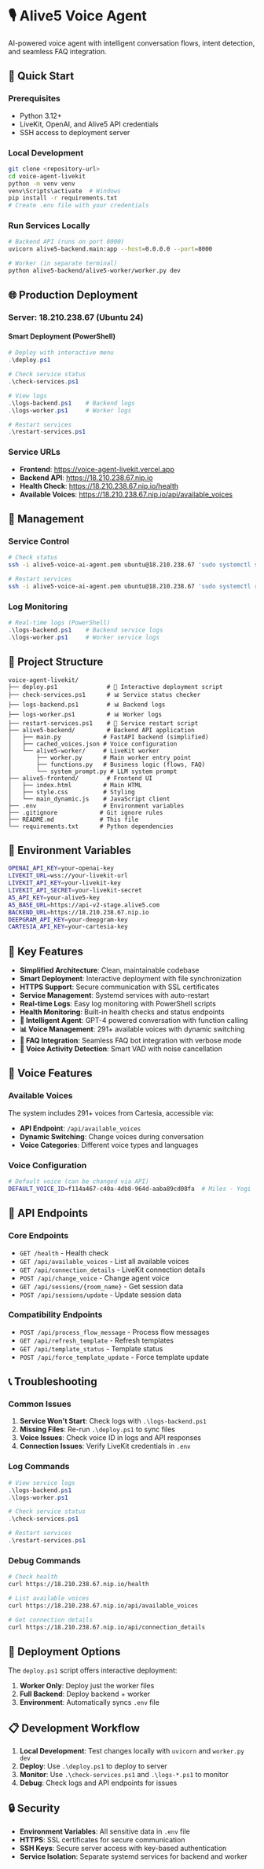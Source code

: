 # 🎙️ Alive5 Voice Agent

AI-powered voice agent with intelligent conversation flows, intent detection, and seamless FAQ integration.

## 🚀 Quick Start

### Prerequisites
- Python 3.12+
- LiveKit, OpenAI, and Alive5 API credentials
- SSH access to deployment server

### Local Development
```bash
git clone <repository-url>
cd voice-agent-livekit
python -m venv venv
venv\Scripts\activate  # Windows
pip install -r requirements.txt
# Create .env file with your credentials
```

### Run Services Locally
```bash
# Backend API (runs on port 8000)
uvicorn alive5-backend.main:app --host=0.0.0.0 --port=8000

# Worker (in separate terminal)
python alive5-backend/alive5-worker/worker.py dev
```

## 🌐 Production Deployment

### Server: 18.210.238.67 (Ubuntu 24)

#### Smart Deployment (PowerShell)
```powershell
# Deploy with interactive menu
.\deploy.ps1

# Check service status
.\check-services.ps1

# View logs
.\logs-backend.ps1    # Backend logs
.\logs-worker.ps1     # Worker logs

# Restart services
.\restart-services.ps1
```

### Service URLs
- **Frontend**: https://voice-agent-livekit.vercel.app
- **Backend API**: https://18.210.238.67.nip.io
- **Health Check**: https://18.210.238.67.nip.io/health
- **Available Voices**: https://18.210.238.67.nip.io/api/available_voices

## 🔧 Management

### Service Control
```bash
# Check status
ssh -i alive5-voice-ai-agent.pem ubuntu@18.210.238.67 'sudo systemctl status alive5-backend alive5-worker'

# Restart services
ssh -i alive5-voice-ai-agent.pem ubuntu@18.210.238.67 'sudo systemctl restart alive5-backend alive5-worker'
```

### Log Monitoring
```powershell
# Real-time logs (PowerShell)
.\logs-backend.ps1    # Backend service logs
.\logs-worker.ps1     # Worker service logs
```

## 📁 Project Structure
```
voice-agent-livekit/
├── deploy.ps1              # 🚀 Interactive deployment script
├── check-services.ps1      # 📊 Service status checker
├── logs-backend.ps1        # 📊 Backend logs
├── logs-worker.ps1         # 📊 Worker logs
├── restart-services.ps1    # 🔄 Service restart script
├── alive5-backend/         # Backend API application
│   ├── main.py            # FastAPI backend (simplified)
│   ├── cached_voices.json # Voice configuration
│   └── alive5-worker/     # LiveKit worker
│       ├── worker.py      # Main worker entry point
│       ├── functions.py   # Business logic (flows, FAQ)
│       └── system_prompt.py # LLM system prompt
├── alive5-frontend/        # Frontend UI
│   ├── index.html         # Main HTML
│   ├── style.css          # Styling
│   └── main_dynamic.js    # JavaScript client
├── .env                   # Environment variables
├── .gitignore            # Git ignore rules
├── README.md             # This file
└── requirements.txt      # Python dependencies
```

## 🔑 Environment Variables
```bash
OPENAI_API_KEY=your-openai-key
LIVEKIT_URL=wss://your-livekit-url
LIVEKIT_API_KEY=your-livekit-key
LIVEKIT_API_SECRET=your-livekit-secret
A5_API_KEY=your-alive5-key
A5_BASE_URL=https://api-v2-stage.alive5.com
BACKEND_URL=https://18.210.238.67.nip.io
DEEPGRAM_API_KEY=your-deepgram-key
CARTESIA_API_KEY=your-cartesia-key
```

## 🎯 Key Features

- **Simplified Architecture**: Clean, maintainable codebase
- **Smart Deployment**: Interactive deployment with file synchronization
- **HTTPS Support**: Secure communication with SSL certificates
- **Service Management**: Systemd services with auto-restart
- **Real-time Logs**: Easy log monitoring with PowerShell scripts
- **Health Monitoring**: Built-in health checks and status endpoints
- **🧠 Intelligent Agent**: GPT-4 powered conversation with function calling
- **📊 Voice Management**: 291+ available voices with dynamic switching
- **🔄 FAQ Integration**: Seamless FAQ bot integration with verbose mode
- **🎤 Voice Activity Detection**: Smart VAD with noise cancellation

## 🎤 Voice Features

### Available Voices
The system includes 291+ voices from Cartesia, accessible via:
- **API Endpoint**: `/api/available_voices`
- **Dynamic Switching**: Change voices during conversation
- **Voice Categories**: Different voice types and languages

### Voice Configuration
```bash
# Default voice (can be changed via API)
DEFAULT_VOICE_ID=f114a467-c40a-4db8-964d-aaba89cd08fa  # Miles - Yogi
```

## 🔧 API Endpoints

### Core Endpoints
- `GET /health` - Health check
- `GET /api/available_voices` - List all available voices
- `GET /api/connection_details` - LiveKit connection details
- `POST /api/change_voice` - Change agent voice
- `GET /api/sessions/{room_name}` - Get session data
- `POST /api/sessions/update` - Update session data

### Compatibility Endpoints
- `POST /api/process_flow_message` - Process flow messages
- `GET /api/refresh_template` - Refresh templates
- `GET /api/template_status` - Template status
- `POST /api/force_template_update` - Force template update

## 📞 Troubleshooting

### Common Issues
1. **Service Won't Start**: Check logs with `.\logs-backend.ps1`
2. **Missing Files**: Re-run `.\deploy.ps1` to sync files
3. **Voice Issues**: Check voice ID in logs and API responses
4. **Connection Issues**: Verify LiveKit credentials in `.env`

### Log Commands
```powershell
# View service logs
.\logs-backend.ps1
.\logs-worker.ps1

# Check service status
.\check-services.ps1

# Restart services
.\restart-services.ps1
```

### Debug Commands
```bash
# Check health
curl https://18.210.238.67.nip.io/health

# List available voices
curl https://18.210.238.67.nip.io/api/available_voices

# Get connection details
curl https://18.210.238.67.nip.io/api/connection_details
```

## 🚀 Deployment Options

The `deploy.ps1` script offers interactive deployment:

1. **Worker Only**: Deploy just the worker files
2. **Full Backend**: Deploy backend + worker
3. **Environment**: Automatically syncs `.env` file

## 📋 Development Workflow

1. **Local Development**: Test changes locally with `uvicorn` and `worker.py dev`
2. **Deploy**: Use `.\deploy.ps1` to deploy to server
3. **Monitor**: Use `.\check-services.ps1` and `.\logs-*.ps1` to monitor
4. **Debug**: Check logs and API endpoints for issues

## 🔒 Security

- **Environment Variables**: All sensitive data in `.env` file
- **HTTPS**: SSL certificates for secure communication
- **SSH Keys**: Secure server access with key-based authentication
- **Service Isolation**: Separate systemd services for backend and worker